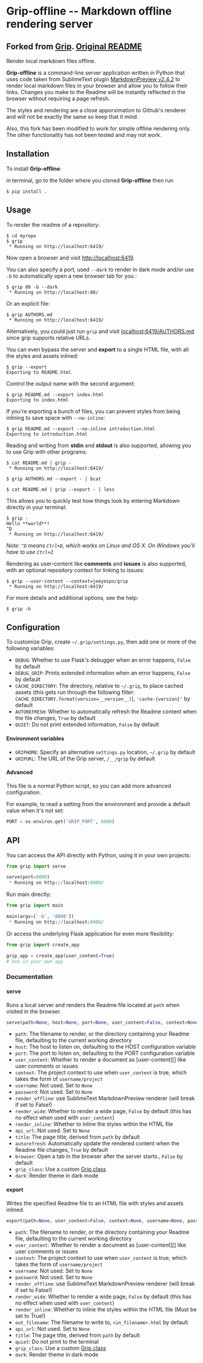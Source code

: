 Grip-offline -- Markdown offline rendering server
=====================================

## Forked from [Grip](https://github.com/joeyespo/grip). [Original README](./README_original.md)


Render local markdown files offline.

**Grip-offline** is a command-line server application written in Python that uses 
code taken from SublimeText plugin [MarkdownPreview v2.4.2](https://github.com/facelessuser/MarkdownPreview/releases/tag/st3-2.4.2)
to render local markdown files in your browser and allow you to follow their links. Changes you make to the Readme will be instantly reflected in the browser without requiring a page refresh.


The styles and rendering are a close apporximation to Github's renderer and will not be exactly the same so keep that it mind.

Also, this fork has been modified to work for simple offline rendering only.
The other functionality has not been tested and may not work.




Installation
------------

To install **Grip-offline**:

in terminal, go to the folder where you cloned **Grip-offline** then run

```console
$ pip install .
```


Usage
-----

To render the readme of a repository:

```console
$ cd myrepo
$ grip
 * Running on http://localhost:6419/
```

Now open a browser and visit [http://localhost:6419](http://localhost:6419/).


You can also specify a port, used `--dark` to render in dark mode and/or use `-b` to automatically open a new browser tab for you.:

```console
$ grip 80 -b --dark
 * Running on http://localhost:80/
```

Or an explicit file:

```console
$ grip AUTHORS.md
 * Running on http://localhost:6419/
```

Alternatively, you could just run `grip` and visit [localhost:6419/AUTHORS.md](AUTHORS.md)
since grip supports relative URLs.

You can even bypass the server and **export** to a single HTML file, with all the styles and assets inlined:

```console
$ grip --export
Exporting to README.html
```

Control the output name with the second argument:

```console
$ grip README.md --export index.html
Exporting to index.html
```

If you're exporting a bunch of files, you can prevent styles from being inlining to save space with `--no-inline`:

```console
$ grip README.md --export --no-inline introduction.html
Exporting to introduction.html
```

Reading and writing from **stdin** and **stdout** is also supported, allowing you to use Grip with other programs:

```console
$ cat README.md | grip -
 * Running on http://localhost:6419/
```

```console
$ grip AUTHORS.md --export - | bcat
```

```console
$ cat README.md | grip --export - | less
```

This allows you to quickly test how things look by entering Markdown directly in your terminal:

```console
$ grip -
Hello **world**!
^D
 * Running on http://localhost:6419/
```

*Note: `^D` means `Ctrl+D`, which works on Linux and OS X. On Windows you'll have to use `Ctrl+Z`.*

Rendering as user-content like **comments** and **issues** is also supported, with an optional repository context for linking to issues:

```console
$ grip --user-content --context=joeyespo/grip
 * Running on http://localhost:6419/
```

For more details and additional options, see the help:

```console
$ grip -h
```


Configuration
-------------

To customize Grip, create `~/.grip/settings.py`, then add one or more of the following variables:

- `DEBUG`: Whether to use Flask's debugger when an error happens, `False` by default
- `DEBUG_GRIP`: Prints extended information when an error happens, `False` by default
- `CACHE_DIRECTORY`: The directory, relative to `~/.grip`, to place cached assets (this gets run through the following filter: `CACHE_DIRECTORY.format(version=__version__)`), `'cache-{version}'` by default
- `AUTOREFRESH`: Whether to automatically refresh the Readme content when the file changes, `True` by default
- `QUIET`: Do not print extended information, `False` by default



#### Environment variables

- `GRIPHOME`: Specify an alternative `settings.py` location, `~/.grip` by default
- `GRIPURL`: The URL of the Grip server, `/__/grip` by default

#### Advanced

This file is a normal Python script, so you can add more advanced configuration.

For example, to read a setting from the environment and provide a default value
when it's not set:

```python
PORT = os.environ.get('GRIP_PORT', 8080)
```


API
---

You can access the API directly with Python, using it in your own projects:

```python
from grip import serve

serve(port=8080)
 * Running on http://localhost:8080/
```

Run main directly:

```python
from grip import main

main(argv=['-b', '8080'])
 * Running on http://localhost:8080/
```

Or access the underlying Flask application for even more flexibility:

```python
from grip import create_app

grip_app = create_app(user_content=True)
# Use in your own app
```


### Documentation

#### serve

Runs a local server and renders the Readme file located
at `path` when visited in the browser.

```python
serve(path=None, host=None, port=None, user_content=False, context=None, username=None, password=None, render_offline=False, render_wide=False, render_inline=False, api_url=None, title=None, autorefresh=True, browser=False, grip_class=None, dark=False)
```

- `path`: The filename to render, or the directory containing your Readme file, defaulting to the current working directory
- `host`: The host to listen on, defaulting to the HOST configuration variable
- `port`: The port to listen on, defaulting to the PORT configuration variable
- `user_content`: Whether to render a document as [user-content][] like user comments or issues
- `context`: The project context to use when `user_content` is true, which
             takes the form of `username/project`
- `username`: Not used. Set to `None`
- `password`: Not used. Set to `None`
- `render_offline`: use SublimeText MarkdownPreview renderer (will break if set to False!)
- `render_wide`: Whether to render a wide page, `False` by default (this has no effect when used with `user_content`)
- `render_inline`: Whether to inline the styles within the HTML file
- `api_url`: Not used. Set to `None`
- `title`: The page title, derived from `path` by default
- `autorefresh`: Automatically update the rendered content when the Readme file changes, `True` by default
- `browser`: Open a tab in the browser after the server starts., `False` by default
- `grip_class`: Use a custom [Grip class](#class-gripflask)
- `dark`: Render theme in dark mode


#### export

Writes the specified Readme file to an HTML file with styles and assets inlined.

```python
export(path=None, user_content=False, context=None, username=None, password=None, render_offline=False, render_wide=False, render_inline=True, out_filename=None, api_url=None, title=None, quiet=None, grip_class=None, dark=False)
```

- `path`: The filename to render, or the directory containing your Readme file, defaulting to the current working directory
- `user_content`: Whether to render a document as [user-content][] like user comments or issues
- `context`: The project context to use when `user_content` is true, which
             takes the form of `username/project`
- `username`: Not used. Set to `None`
- `password`: Not used. Set to `None`
- `render_offline`: use SublimeText MarkdownPreview renderer (will break if set to False!)
- `render_wide`: Whether to render a wide page, `False` by default (this has no effect when used with `user_content`)
- `render_inline`: Whether to inline the styles within the HTML file (Must be set to True!)
- `out_filename`: The filename to write to, `<in_filename>.html` by default
- `api_url`: Not used. Set to `None`
- `title`: The page title, derived from `path` by default
- `quiet`: Do not print to the terminal
- `grip_class`: Use a custom [Grip class](#class-gripflask)
- `dark`: Render theme in dark mode

